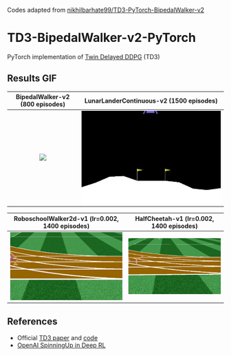 Codes adapted from [nikhilbarhate99/TD3-PyTorch-BipedalWalker-v2](https://github.com/nikhilbarhate99/TD3-PyTorch-BipedalWalker-v2)

# TD3-BipedalWalker-v2-PyTorch

PyTorch implementation of [Twin Delayed DDPG](https://arxiv.org/abs/1802.09477) (TD3)

## Results GIF

BipedalWalker-v2 (800 episodes)            |  LunarLanderContinuous-v2 (1500 episodes)
:-------------------------:|:-------------------------:
![](./gif/GIF-ONE.gif)  |  ![](./gif/GIF-TWO.gif)   |


RoboschoolWalker2d-v1 (lr=0.002, 1400 episodes)            |  HalfCheetah-v1 (lr=0.002, 1400 episodes)
:-------------------------:|:-------------------------:
![](./gif/GIF-FOUR.gif)  |  ![](./gif/GIF-FIVE.gif)   |


## References

- Official [TD3 paper](https://arxiv.org/abs/1802.09477) and [code](https://github.com/sfujim/TD3)
- [OpenAI SpinningUp in Deep RL](https://spinningup.openai.com/en/latest/algorithms/td3.html)

